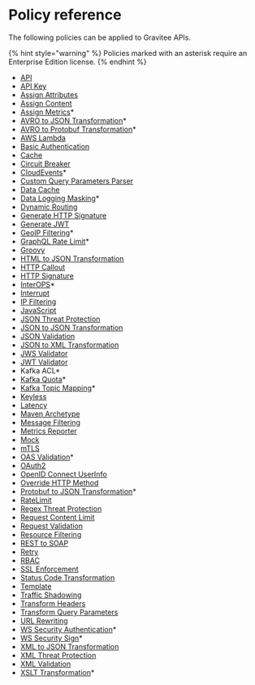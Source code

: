 # Policy reference

The following policies can be applied to Gravitee APIs.

{% hint style="warning" %}
Policies marked with an asterisk require an Enterprise Edition license.
{% endhint %}

* [API](https://github.com/gravitee-io/gravitee-policy-api)
* [API Key](https://github.com/gravitee-io/gravitee-policy-apikey)
* [Assign Attributes](https://github.com/gravitee-io/gravitee-policy-assign-attributes)
* [Assign Content](https://github.com/gravitee-io/gravitee-policy-assign-content)
* [Assign Metrics](assign-metrics.md)\*
* [AVRO to JSON Transformation](avro-to-json-transformation.md)\*
* [AVRO to Protobuf Transformation](avro-to-protobuf-transformation.md)\*
* [AWS Lambda](https://github.com/gravitee-io/gravitee-policy-aws-lambda)
* [Basic Authentication](https://github.com/gravitee-io/gravitee-policy-basic-authentication)
* [Cache](https://github.com/gravitee-io/gravitee-policy-cache)
* [Circuit Breaker](https://github.com/gravitee-io/gravitee-policy-circuit-breaker)
* [CloudEvents](cloudevents.md)\*
* [Custom Query Parameters Parser](https://github.com/gravitee-io/gravitee-policy-custom-query-parameters-parser)
* [Data Cache](https://github.com/gravitee-io/gravitee-policy-data-cache)
* [Data Logging Masking](data-logging-masking.md)\*
* [Dynamic Routing](https://github.com/gravitee-io/gravitee-policy-dynamic-routing)
* [Generate HTTP Signature](https://app.gitbook.com/s/ySqSVpDHfKA0fNml1fVO/overview/readme)
* [Generate JWT](https://github.com/gravitee-io/gravitee-policy-generate-jwt)
* [GeoIP Filtering](geoip-filtering.md)\*
* [GraphQL Rate Limit](graphql-rate-limit.md)\*
* [Groovy](https://github.com/gravitee-io/gravitee-policy-groovy)
* [HTML to JSON Transformation](https://github.com/gravitee-io/gravitee-policy-html-json)
* [HTTP Callout](https://github.com/gravitee-io/gravitee-policy-callout-http)
* [HTTP Signature](https://github.com/gravitee-io/gravitee-policy-http-signature)
* [InterOPS](interops.md)\*
* [Interrupt](https://github.com/gravitee-io/gravitee-policy-interrupt)
* [IP Filtering](https://github.com/gravitee-io/gravitee-policy-ipfiltering)
* [JavaScript](https://github.com/gravitee-io/gravitee-policy-javascript)
* [JSON Threat Protection](https://github.com/gravitee-io/gravitee-policy-json-threat-protection)
* [JSON to JSON Transformation](https://github.com/gravitee-io/gravitee-policy-json-to-json)
* [JSON Validation](https://github.com/gravitee-io/gravitee-policy-json-validation)
* [JSON to XML Transformation](https://github.com/gravitee-io/gravitee-policy-json-xml)
* [JWS Validator](https://github.com/gravitee-io/gravitee-policy-jws)
* [JWT Validator](https://github.com/gravitee-io/gravitee-policy-jwt)
* Kafka ACL\*
* [Kafka Quota](../kafka-gateway/policies/kafka-quota.md)\*
* [Kafka Topic Mapping](kafka-topic-mapping.md)\*
* [Keyless](https://github.com/gravitee-io/gravitee-policy-keyless)
* [Latency](https://github.com/gravitee-io/gravitee-policy-latency)
* [Maven Archetype](https://github.com/gravitee-io/gravitee-policy-maven-archetype)
* [Message Filtering](https://github.com/gravitee-io/gravitee-policy-message-filtering)
* [Metrics Reporter](https://github.com/gravitee-io/gravitee-policy-metrics-reporter)
* [Mock](https://github.com/gravitee-io/gravitee-policy-mock)
* [mTLS](https://github.com/gravitee-io/gravitee-policy-mtls)
* [OAS Validation](oas-validation.md)\*
* [OAuth2](https://github.com/gravitee-io/gravitee-policy-oauth2)
* [OpenID Connect UserInfo](https://github.com/gravitee-io/gravitee-policy-openid-connect-userinfo)
* [Override HTTP Method](https://github.com/gravitee-io/gravitee-policy-override-http-method)
* [Protobuf to JSON Transformation](protobuf-to-json-transformation.md)\*
* [RateLimit](https://github.com/gravitee-io/gravitee-policy-ratelimit)
* [Regex Threat Protection](https://github.com/gravitee-io/gravitee-policy-regex-threat-protection)
* [Request Content Limit](https://app.gitbook.com/s/vKusJtMLe8r5QZxGXlFL/releases-and-changelog/changelog/gko-4.5.x)
* [Request Validation](https://github.com/gravitee-io/gravitee-policy-request-validation)
* [Resource Filtering](https://github.com/gravitee-io/gravitee-policy-resource-filtering)
* [REST to SOAP](https://github.com/gravitee-io/gravitee-policy-rest-to-soap)
* [Retry](https://github.com/gravitee-io/gravitee-policy-retry)
* [RBAC](https://github.com/gravitee-io/gravitee-policy-role-based-access-control)
* [SSL Enforcement](https://github.com/gravitee-io/gravitee-policy-ssl-enforcement)
* [Status Code Transformation](https://github.com/gravitee-io/gravitee-policy-transform-status-code)
* [Template](https://github.com/gravitee-io/gravitee-policy-template)
* [Traffic Shadowing](https://github.com/gravitee-io/gravitee-policy-traffic-shadowing)
* [Transform Headers](https://github.com/gravitee-io/gravitee-policy-transformheaders)
* [Transform Query Parameters](https://github.com/gravitee-io/gravitee-policy-transformqueryparams)
* [URL Rewriting](https://github.com/gravitee-io/gravitee-policy-url-rewriting)
* [WS Security Authentication](ws-security-authentication.md)\*
* [WS Security Sign](ws-security-sign.md)\*
* [XML to JSON Transformation](https://github.com/gravitee-io/gravitee-policy-xml-json)
* [XML Threat Protection](https://github.com/gravitee-io/gravitee-policy-xml-threat-protection)
* [XML Validation](https://github.com/gravitee-io/gravitee-policy-xml-validation)
* [XSLT Transformation](xslt-transformer-policy.md)\*
